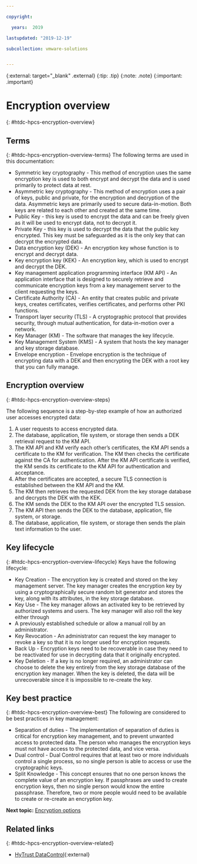 ```yaml
---

copyright:

  years:  2019

lastupdated: "2019-12-19"

subcollection: vmware-solutions


---
```


{:external: target="_blank" .external}
{:tip: .tip}
{:note: .note}
{:important: .important}

# Encryption overview
{: #htdc-hpcs-encryption-overview}

## Terms
{: #htdc-hpcs-encryption-overview-terms}
The following terms are used in this documentation:

* Symmetric key cryptography - This method of encryption uses the same encryption key is used to both encrypt and decrypt the data and is used primarily to protect data at rest.
* Asymmetric key cryptography - This method of encryption uses a pair of keys, public and private, for the encryption and decryption of the data. Asymmetric keys are primarily used to secure data-in-motion. Both keys are related to each other and created at the same time.
 * Public Key - this key is used to encrypt the data and can be freely given as it will be used to encrypt data, not to decrypt it.
 * Private Key - this key is used to decrypt the data that the public key encrypted. This key must be safeguarded as it is the only key that can decrypt the encrypted data.
* Data encryption key (DEK) - An encryption key whose function is to encrypt and decrypt data.
* Key encryption key (KEK) - An encryption key, which is used to encrypt and decrypt the DEK.
* Key management application programming interface (KM API) - An application interface that is designed to securely retrieve and communicate encryption keys from a key management server to the client requesting the keys.
* Certificate Authority (CA) - An entity that creates public and private keys, creates certificates, verifies certificates, and performs other PKI functions.
* Transport layer security (TLS) - A cryptographic protocol that provides security, through mutual authentication, for data-in-motion over a network.
* Key Manager (KM) - The software that manages the key lifecycle.
* Key Management System (KMS) - A system that hosts the key manager and key storage database.
* Envelope encryption - Envelope encryption is the technique of encrypting data with a DEK and then encrypting the DEK with a root key that you can fully manage.

## Encryption overview
{: #htdc-hpcs-encryption-overview-steps}

The following sequence is a step-by-step example of how an authorized user accesses encrypted data:

1. A user requests to access encrypted data.
2. The database, application, file system, or storage then sends a DEK retrieval request to the KM API.
3. The KM API and KM verify each other’s certificates, the KM API sends a certificate to the KM for verification. The KM then checks the certificate against the CA for authentication. After the KM API certificate is verified, the KM sends its certificate to the KM API for authentication and acceptance.
4. After the certificates are accepted, a secure TLS connection is established between the KM API and the KM.
5. The KM then retrieves the requested DEK from the key storage database and decrypts the DEK with the KEK.
6. The KM sends the DEK to the KM API over the encrypted TLS session.
7. The KM API then sends the DEK to the database, application, file system, or storage.
8. The database, application, file system, or storage then sends the plain text information to the user.

## Key lifecycle
{: #htdc-hpcs-encryption-overview-lifecycle}
Keys have the following lifecycle:

* Key Creation - The encryption key is created and stored on the key management server. The key manager creates the encryption key by using a cryptographically secure random bit generator and stores the key, along with its attributes, in the key storage database.
* Key Use  - The key manager allows an activated key to be retrieved by authorized systems and users. The key manager will also roll the key either through
* A previously established schedule or allow a manual roll by an administrator.
* Key Revocation - An administrator can request the key manager to revoke a key so that it is no longer used for encryption requests.
* Back Up - Encryption keys need to be recoverable in case they need to be reactivated for use in decrypting data that it originally encrypted.
* Key Deletion - If a key is no longer required, an administrator can choose to delete the key entirely from the key storage database of the encryption key manager. When the key is deleted, the data will be unrecoverable since it is impossible to re-create the key.

## Key best practice
{: #htdc-hpcs-encryption-overview-best}
The following are considered to be best practices in key management:

* Separation of duties - The implementation of separation of duties is critical for encryption key management, and to prevent unwanted access to protected data. The person who manages the encryption keys must not have access to the protected data, and vice versa.
* Dual control - Dual Control requires that at least two or more individuals control a single process, so no single person is able to access or use the cryptographic keys.
* Split Knowledge - This concept ensures that no one person knows the complete value of an encryption key. If passphrases are used to create encryption keys, then no single person would know the entire passphrase. Therefore, two or more people would need to be available to create or re-create an encryption key.

**Next topic:** [Encryption options](/docs/services/vmwaresolutions?topic=vmware-solutions-htdc-hpcs-encryption-options)

## Related links
{: #htdc-hpcs-encryption-overview-related}

* [HyTrust DataControl](https://www.hytrust.com/products/datacontrol-workload-encryption/){:external}
